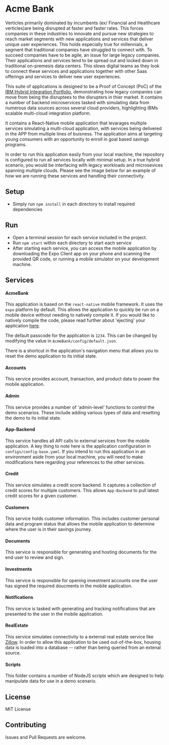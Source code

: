 # Acme Bank
Verticles primarily dominated by incumbents (ex/ Financial and Healthcare verticles)are being disrupted at faster and faster rates. This forces companies in these industries to innovate and pursue new strategies to reach market segments with new applications and services that deliver unique user experiences. This holds especially true for millennials, a segment that traditional companies have struggled to connect with. To succeed  companies have to be agile, an issue for large legacy companies. Their applications and services tend to be spread out and locked down in traditional on-premesis data centers. This slows digital teams as they look to connect these services and applications together with other Saas offerings and services to deliver new user experiences.  

This suite of applications is designed to be a Proof of Concept (PoC) of the [IBM Hybrid Integration Portfolio](https://www.ibm.com/cloud/integration), demonstrating how legacy companies can move from being the disruptees to the disrupters in thier market. It contains a number of backend microservices tasked with simulating data from numerous data sources across several cloud providers, highlighting IBMs scalable multi-cloud integration platform. 

It contains a React-Native mobile application that levarages multiple services simulating a multi-cloud application, with services being delivered in the APP from multiple lines of buisness. The application aims at targeting young consumers with an opportunity to enroll in goal based savings programs.

In order to run this application easily from your local machine, the repository is configured to run all services locally with minimal setup. In a true hybrid scenario, you would be interfacing with legacy workloads and microsevices spanning multiple clouds. Please see the image below for an example of how we are running these services and handling their connectivity.

## Setup
 * Simply run `npm install` in each directory to install required dependencies

## Run
 * Open a terminal session for each service included in the project.
 * Run `npm start` within each directory to start each service
 * After starting each service, you can access the mobile application by downloading the Expo Client app on your phone and scanning the provided QR code, or running a mobile simulator on your development machine.

## Services

#### AcmeBank
This application is based on the `react-native` mobile framework. It uses the `expo` platform by default. This allows the application to quickly be run on a mobile device without needing to natively compile it. If you would like to natively compile the code, please read further about 'ejecting' your application [here](https://github.com/react-community/create-react-native-app/blob/master/EJECTING.md).

The default passcode for the application is `1234`. This can be changed by modifying the value in `AcmeBank/config/default.json`.

There is a shortcut in the application's navigation menu that allows you to reset the demo application to its initial state.

#### Accounts
This service provides account, transaction, and product data to power the mobile application.

#### Admin
This service provides a number of 'admin-level' functions to control the demo scenarios. These include adding various types of data and resetting the demo to its initial state.

#### App-Backend
This service handles all API calls to external services from the mobile application. A key thing to note here is the application configuration in `configs/config-base.yaml`. If you intend to run this application in an environment aside from your local machine, you will need to make modifications here regarding your references to the other services.

#### Credit
This service simulates a credit score backend. It captures a collection of credit scores for multiple customers. This allows `App-Backend` to pull latest credit scores for a given customer.

#### Customers
This service holds customer information. This includes customer personal data and program status that allows the mobile application to determine where the user is in their savings journey.

#### Documents
This service is responsible for generating and hosting documents for the end user to review and sign.

#### Investments
This service is responsible for opening investment accounts one the user has signed the required doucments in the mobile application.

#### Notifications
This service is tasked with generating and tracking notifications that are presented to the user in the mobile application.

#### RealEstate
This service simulates connectivity to a external real estate service like [Zillow](https://zillow.com). In order to allow this application to be used out-of-the-box, housing data is loaded into a database -- rather than being queried from an extenal source.

#### Scripts
This folder contains a number of NodeJS scripts which are designed to help manipulate data for use in a demo scenario.

## License
MIT License

## Contributing
Issues and Pull Requests are welcome.
